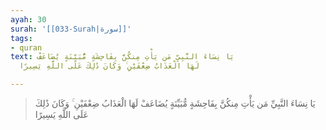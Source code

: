 ```yaml
---
ayah: 30
surah: '[[033-Surah|سورة]]'
tags:
- quran
text: يَا نِسَاءَ النَّبِيِّ مَن يَأْتِ مِنكُنَّ بِفَاحِشَةٍ مُّبَيِّنَةٍ يُضَاعَفْ
  لَهَا الْعَذَابُ ضِعْفَيْنِ ۚ وَكَانَ ذَٰلِكَ عَلَى اللَّهِ يَسِيرًا

---
```

> يَا نِسَاءَ النَّبِيِّ مَن يَأْتِ مِنكُنَّ بِفَاحِشَةٍ مُّبَيِّنَةٍ يُضَاعَفْ لَهَا الْعَذَابُ ضِعْفَيْنِ ۚ وَكَانَ ذَٰلِكَ عَلَى اللَّهِ يَسِيرًا
